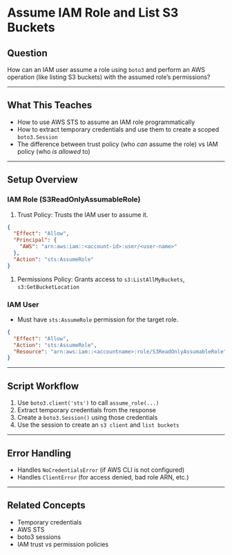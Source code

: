 # Assume IAM Role and List S3 Buckets

## Question

How can an IAM user assume a role using `boto3` and perform an AWS operation (like listing S3 buckets) with the assumed role’s permissions?

---

## What This Teaches

- How to use AWS STS to assume an IAM role programmatically
- How to extract temporary credentials and use them to create a scoped `boto3.Session`
- The difference between trust policy (who *can* assume the role) vs IAM policy (who *is allowed* to)

---

## Setup Overview

### IAM Role (S3ReadOnlyAssumableRole)

1. Trust Policy: Trusts the IAM user to assume it.

```json
{
  "Effect": "Allow",
  "Principal": {
    "AWS": "arn:aws:iam::<account-id>:user/<user-name>"
  },
  "Action": "sts:AssumeRole"
}
```

1. Permissions Policy: Grants access to `s3:ListAllMyBuckets`, `s3:GetBucketLocation`

### IAM User

- Must have `sts:AssumeRole` permission for the target role.

```json
{
  "Effect": "Allow",
  "Action": "sts:AssumeRole",
  "Resource": "arn:aws:iam::<accountname>:role/S3ReadOnlyAssumableRole"
}
```

---

## Script Workflow

1. Use `boto3.client('sts')` to call `assume_role(...)`
1. Extract temporary credentials from the response
1. Create a `boto3.Session()` using those credentials
1. Use the session to create an `s3 client` and `list buckets`

---

## Error Handling

- Handles `NoCredentialsError` (if AWS CLI is not configured)
- Handles `ClientError` (for access denied, bad role ARN, etc.)

---

## Related Concepts

- Temporary credentials
- AWS STS
- boto3 sessions
- IAM trust vs permission policies
